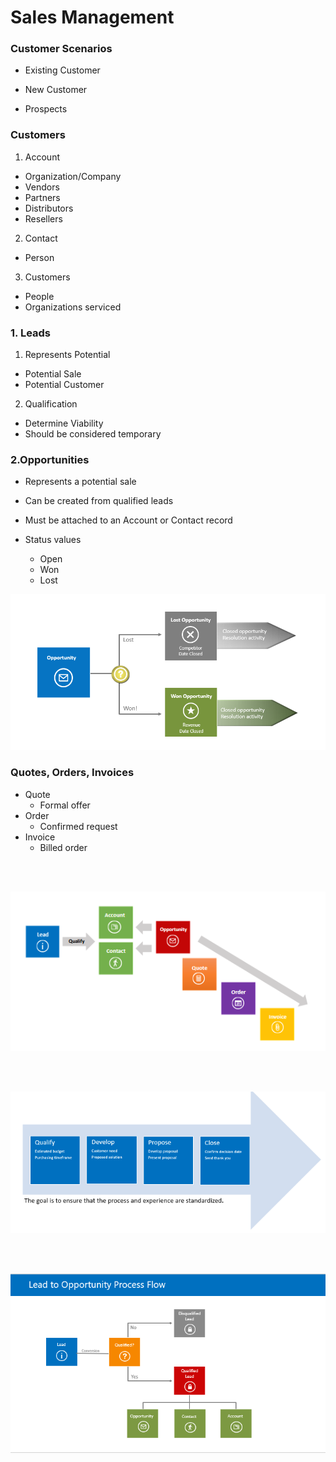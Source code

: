 #  Sales Management​

### Customer Scenarios
- Existing Customer ​

- New Customer ​

- Prospects

### Customers


1. Account​
  - Organization/Company​
  - Vendors​
  - Partners​
  - Distributors​
  - Resellers​

2. Contact​
  - Person​

3. Customers​
  - People​
  - Organizations serviced

### 1. Leads
1. Represents Potential​
- Potential Sale​
- Potential Customer​

2. Qualification​
- Determine Viability​
- Should be considered temporary

### 2.Opportunities
- Represents a potential sale​

- Can be created from qualified leads​
- Must be attached to an Account or Contact record​
- Status values​
   - Open​
   - Won​
   - Lost


![11.png](./11.PNG)

### Quotes, Orders, Invoices

- Quote​
  - Formal offer​
- Order​
   - Confirmed request​
- Invoice​
   - Billed order
<br/>


<br/>

![8.png](./8.PNG)

<br/>
<br/>

![9.png](./9.PNG)

<br/>
<br/>

![10.png](./10.PNG)